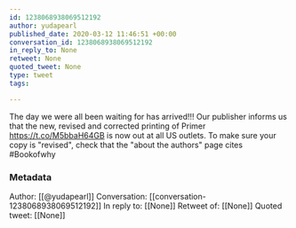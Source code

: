 ```yaml
---
id: 1238068938069512192
author: yudapearl
published_date: 2020-03-12 11:46:51 +00:00
conversation_id: 1238068938069512192
in_reply_to: None
retweet: None
quoted_tweet: None
type: tweet
tags:

---
```


The day we were all been waiting for has arrived!!! Our publisher informs us that the new, revised and corrected printing of Primer https://t.co/M5bbaH64GB is now out at all US outlets. To make sure your copy is "revised", check that the "about the authors" page cites #Bookofwhy

### Metadata

Author: [[@yudapearl]]
Conversation: [[conversation-1238068938069512192]]
In reply to: [[None]]
Retweet of: [[None]]
Quoted tweet: [[None]]
